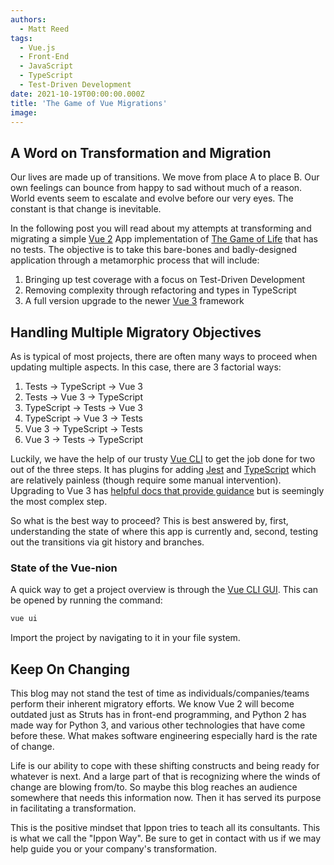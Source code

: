 ```yaml
---
authors:
  - Matt Reed
tags:
  - Vue.js
  - Front-End
  - JavaScript
  - TypeScript
  - Test-Driven Development
date: 2021-10-19T00:00:00.000Z
title: 'The Game of Vue Migrations'
image:
---
```


## A Word on Transformation and Migration

Our lives are made up of transitions. We move from place A to place B. Our own feelings can bounce from happy to sad without much of a reason. World events seem to escalate and evolve before our very eyes. The constant is that change is inevitable.

In the following post you will read about my attempts at transforming and migrating a simple [Vue 2](https://vuejs.org/) App implementation of [The Game of Life](https://codingdojo.org/kata/GameOfLife/) that has no tests. The objective is to take this bare-bones and badly-designed application through a metamorphic process that will include:

1. Bringing up test coverage with a focus on Test-Driven Development
1. Removing complexity through refactoring and types in TypeScript
1. A full version upgrade to the newer [Vue 3](https://v3.vuejs.org/) framework

## Handling Multiple Migratory Objectives

As is typical of most projects, there are often many ways to proceed when updating multiple aspects. In this case, there are 3 factorial ways:

1. Tests -> TypeScript -> Vue 3
1. Tests -> Vue 3 -> TypeScript
1. TypeScript -> Tests -> Vue 3
1. TypeScript -> Vue 3 -> Tests
1. Vue 3 -> TypeScript -> Tests
1. Vue 3 -> Tests -> TypeScript

Luckily, we have the help of our trusty [Vue CLI](https://cli.vuejs.org/) to get the job done for two out of the three steps. It has plugins for adding [Jest](https://cli.vuejs.org/core-plugins/unit-jest.html#vue-cli-plugin-unit-jest) and [TypeScript](https://cli.vuejs.org/core-plugins/typescript.html) which are relatively painless (though require some manual intervention). Upgrading to Vue 3 has [helpful docs that provide guidance](https://v3.vuejs.org/guide/migration/migration-build.html) but is seemingly the most complex step.

So what is the best way to proceed? This is best answered by, first, understanding the state of where this app is currently and, second, testing out the transitions via git history and branches.

### State of the Vue-nion

A quick way to get a project overview is through the [Vue CLI GUI](https://cli.vuejs.org/dev-guide/plugin-dev.html#installing-plugin-locally). This can be opened by running the command:

```bash
vue ui
```

Import the project by navigating to it in your file system.

## Keep On Changing

This blog may not stand the test of time as individuals/companies/teams perform their inherent migratory efforts. We know Vue 2 will become outdated just as Struts has in front-end programming, and Python 2 has made way for Python 3, and various other technologies that have come before these. What makes software engineering especially hard is the rate of change.

Life is our ability to cope with these shifting constructs and being ready for whatever is next. And a large part of that is recognizing where the winds of change are blowing from/to. So maybe this blog reaches an audience somewhere that needs this information now. Then it has served its purpose in facilitating a transformation.

This is the positive mindset that Ippon tries to teach all its consultants. This is what we call the "Ippon Way". Be sure to get in contact with us if we may help guide you or your company's transformation.

